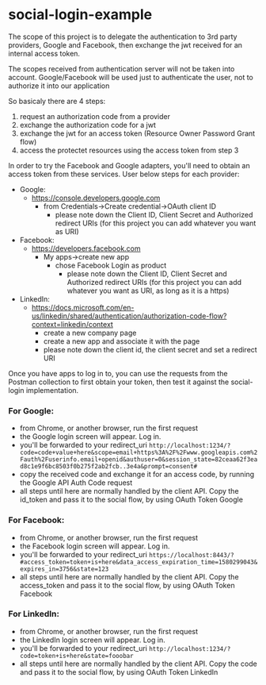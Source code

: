 # social-login-example
The scope of this project is to delegate the authentication to 3rd party providers, Google and Facebook, then exchange the jwt received for an internal access token. 

The scopes received from authentication server will not be taken into account. Google/Facebook will be used just to authenticate the user, not to authorize it into our application

So basicaly there are 4 steps:
1. request an authorization code from a provider
2. exchange the authorization code for a jwt
3. exchange the jwt for an access token (Resource Owner Password Grant flow)
4. access the protectet resources using the access token from step 3

In order to try the Facebook and Google adapters, you'll need to obtain an access token from these services. 
User below steps for each provider: 
- Google: 
    - https://console.developers.google.com
        - from Credentials->Create credential->OAuth client ID
            - please note down the Client ID, Client Secret and Authorized redirect URIs (for this project you can add whatever you want as URI)
- Facebook:
    - https://developers.facebook.com</br>
        - My apps->create new app</br>
            - chose Facebook Login as product</br>
                - please note down the Client ID, Client Secret and Authorized redirect URIs (for this project you can add whatever you want as URI, as long as it is a https) </br>
- LinkedIn:
    - https://docs.microsoft.com/en-us/linkedin/shared/authentication/authorization-code-flow?context=linkedin/context
        - create a new company page
        - create a new app and associate it with the page
        - please note down the client id, the client secret and set a redirect URI 


Once you have apps to log in to, you can use the requests from the Postman collection to first obtain your token, then test it against the social-login implementation.

### For Google:
- from Chrome, or another browser, run the first request
- the Google login screen will appear. Log in.
- you'll be forwarded to your redirect_uri
<code>http://localhost:1234/?code=code+value+here&scope=email+https%3A%2F%2Fwww.googleapis.com%2Fauth%2Fuserinfo.email+openid&authuser=0&session_state=82ceaa62f3ead8c1e9f6bc8503f0b275f2ab2fcb..3e4a&prompt=consent#</code>
- copy the received code and exchange it for an access code, by running the Google API Auth Code request
- all steps until here are normally handled by the client API. Copy the id_token and pass it to the social flow, by using OAuth Token Google

### For Facebook:
- from Chrome, or another browser, run the first request
- the Facebook login screen will appear. Log in.
- you'll be forwarded to your redirect_uri
<code>https://localhost:8443/?#access_token=token+is+here&data_access_expiration_time=1580299043&expires_in=3756&state=123</code>
- all steps until here are normally handled by the client API. Copy the access_token and pass it to the social flow, by using OAuth Token Facebook

### For LinkedIn:
- from Chrome, or another browser, run the first request
- the LinkedIn login screen will appear. Log in.
- you'll be forwarded to your redirect_uri
<code>http://localhost:1234/?code=token+is+here&state=fooobar</code>
- all steps until here are normally handled by the client API. Copy the code and pass it to the social flow, by using OAuth Token LinkedIn